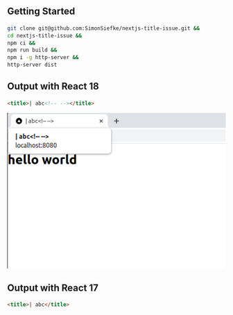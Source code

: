 ## Getting Started

```sh
git clone git@github.com:SimonSiefke/nextjs-title-issue.git &&
cd nextjs-title-issue &&
npm ci &&
npm run build &&
npm i -g http-server &&
http-server dist
```

## Output with React 18

```html
<title>| abc<!-- --></title>
```

![](./title-issue.png)

## Output with React 17

```html
<title>| abc</title>
```
